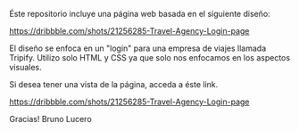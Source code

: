 Éste repositorio incluye una página web basada en el siguiente diseño: 

https://dribbble.com/shots/21256285-Travel-Agency-Login-page

El diseño se enfoca en un "login" para una empresa de viajes llamada Tripify. Utilizo solo HTML y CSS ya que solo nos enfocamos en los aspectos visuales.

Si desea tener una vista de la página, acceda a éste link. 

https://dribbble.com/shots/21256285-Travel-Agency-Login-page

Gracias! Bruno Lucero
